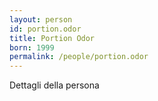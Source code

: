 ```yaml
---
layout: person
id: portion.odor
title: Portion Odor
born: 1999
permalink: /people/portion.odor
---
```


Dettagli della persona 